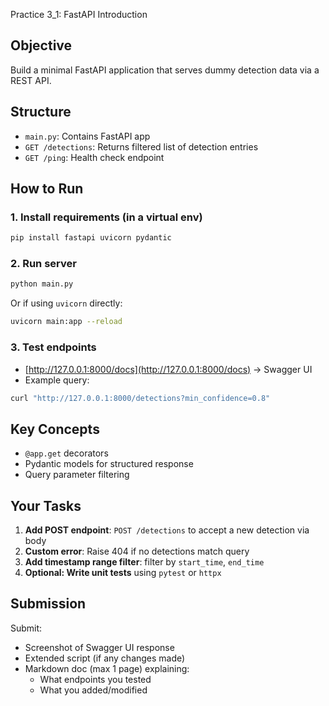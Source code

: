 Practice 3_1: FastAPI Introduction

##  Objective
Build a minimal FastAPI application that serves dummy detection data via a REST API.

##  Structure
- `main.py`: Contains FastAPI app
- `GET /detections`: Returns filtered list of detection entries
- `GET /ping`: Health check endpoint

##  How to Run

###  1. Install requirements (in a virtual env)
```bash
pip install fastapi uvicorn pydantic
```

### 2. Run server
```bash
python main.py
```
Or if using `uvicorn` directly:
```bash
uvicorn main:app --reload
```

###  3. Test endpoints
- [http://127.0.0.1:8000/docs](http://127.0.0.1:8000/docs) → Swagger UI
- Example query:
```bash
curl "http://127.0.0.1:8000/detections?min_confidence=0.8"
```

## Key Concepts
- `@app.get` decorators
- Pydantic models for structured response
- Query parameter filtering

## Your Tasks 
1. **Add POST endpoint**: `POST /detections` to accept a new detection via body
2. **Custom error**: Raise 404 if no detections match query
3. **Add timestamp range filter**: filter by `start_time`, `end_time`
4. **Optional: Write unit tests** using `pytest` or `httpx`

## Submission
Submit:
- Screenshot of Swagger UI response
- Extended script (if any changes made)
- Markdown doc (max 1 page) explaining:
  - What endpoints you tested
  - What you added/modified

